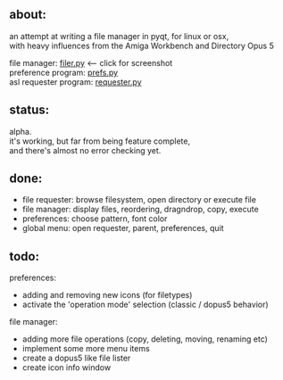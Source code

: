 about:   
---   
an attempt at writing a file manager in pyqt, for linux or osx,   
with heavy influences from the Amiga Workbench and Directory Opus 5

file manager: [filer.py](https://raw.github.com/freeaks/filer/master/test-tree/screenshots/filer.png) <-- click for screenshot   
preference program: [prefs.py](https://raw.github.com/freeaks/filer/master/test-tree/screenshots/prefs.png)   
asl requester program: [requester.py](https://raw.github.com/freeaks/filer/master/test-tree/screenshots/asl_req.png)   


status:   
---   
alpha.   
it's working, but far from being feature complete,   
and there's almost no error checking yet.   


done:   
---
- file requester: browse filesystem, open directory or execute file   
- file manager: display files, reordering, dragndrop, copy, execute   
- preferences: choose pattern, font color   
- global menu: open requester, parent, preferences, quit   


todo:   
---   
preferences:   
- adding and removing new icons (for filetypes)   
- activate the 'operation mode' selection (classic / dopus5 behavior)   


file manager:   
- adding more file operations (copy, deleting, moving, renaming etc)   
- implement some more menu items   
- create a dopus5 like file lister   
- create icon info window   


